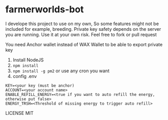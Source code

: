 # farmerworlds-bot

I develope this project to use on my own, So some features might not be included for example, breeding. 
Private key safety depends on the server you are running. Use it at your own risk.
Feel free to fork or pull request

You need Anchor wallet instead of WAX Wallet to be able to export private key

1. Install NodeJS
2. `npm install`
3. `npm install -g pm2` or use any cron you want
4. config .env

```
KEY=<your key (must be anchor)
ACCOUNT=<your account name>
ENABLE_REFILL_ENERGY=<true if you want to auto refill the energy, otherwise put false>
ENERGY_TRSH=<Threshold of missing energy to trigger auto refill>
```

LICENSE MIT
